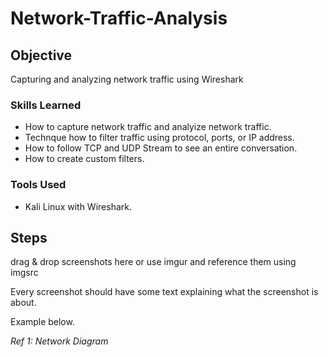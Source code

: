 # Network-Traffic-Analysis

## Objective

Capturing and analyzing network traffic using Wireshark

### Skills Learned
- How to capture network traffic and analyize network traffic.
- Technque how to filter traffic using protocol, ports, or IP address.
- How to follow TCP and UDP Stream to see an entire conversation.
- How to create custom filters.

### Tools Used
- Kali Linux with Wireshark.

## Steps
drag & drop screenshots here or use imgur and reference them using imgsrc

Every screenshot should have some text explaining what the screenshot is about.

Example below.

*Ref 1: Network Diagram*
